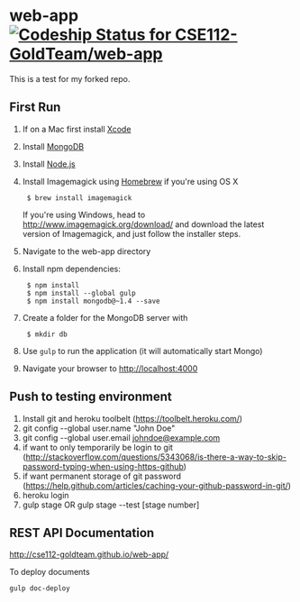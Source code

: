 # web-app [ ![Codeship Status for CSE112-GoldTeam/web-app](https://codeship.com/projects/9df65660-88a3-0132-d13f-02ce2f7c7d8a/status?branch=master)](https://codeship.com/projects/59497)

This is a test for my forked repo.

First Run
----------------------------
1. If on a Mac first install [Xcode](https://developer.apple.com/xcode/downloads/)
2. Install [MongoDB](https://www.mongodb.org/downloads)
3. Install [Node.js](http://nodejs.org/download/)
4. Install Imagemagick using [Homebrew](http://brew.sh/) if you're using OS X

        $ brew install imagemagick

   If you're using Windows, head to http://www.imagemagick.org/download/ and download
   the latest version of Imagemagick, and just follow the installer steps.

5. Navigate to the web-app directory
6. Install npm dependencies:

        $ npm install
        $ npm install --global gulp
        $ npm install mongodb@~1.4 --save

7. Create a folder for the MongoDB server with

        $ mkdir db

8. Use ``gulp`` to run the application (it will automatically start Mongo)
9. Navigate your browser to [http://localhost:4000](http://localhost:4000/)

Push to testing environment
----------------------------
1. Install git and heroku toolbelt (https://toolbelt.heroku.com/)
2. git config --global user.name "John Doe"
3. git config --global user.email johndoe@example.com
4. if want to only temporarily be login to git (http://stackoverflow.com/questions/5343068/is-there-a-way-to-skip-password-typing-when-using-https-github)
5. if want permanent storage of git password (https://help.github.com/articles/caching-your-github-password-in-git/)
6. heroku login
7. gulp stage OR gulp stage --test [stage number]

REST API Documentation
---------------------
http://cse112-goldteam.github.io/web-app/

To deploy documents
```
gulp doc-deploy
```
